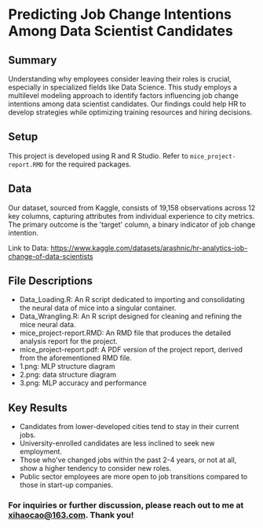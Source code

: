 # Predicting Job Change Intentions Among Data Scientist Candidates

## Summary
Understanding why employees consider leaving their roles is crucial, especially in specialized fields like Data Science. 
This study employs a multilevel modeling approach to identify factors influencing job change intentions among data scientist candidates. 
Our findings could help HR to develop strategies while optimizing training resources and hiring decisions.


## Setup
This project is developed using R and R Studio. Refer to `mice_project-report.RMD` for the required packages.


## Data
Our dataset, sourced from Kaggle, consists of 19,158 observations across 12 key columns, capturing attributes from individual 
experience to city metrics. The primary outcome is the 'target' column, a binary indicator of job change intention.

Link to Data: https://www.kaggle.com/datasets/arashnic/hr-analytics-job-change-of-data-scientists


## File Descriptions
- Data_Loading.R: An R script dedicated to importing and consolidating the neural data of mice into a singular container.
- Data_Wrangling.R: An R script designed for cleaning and refining the mice neural data.
- mice_project-report.RMD: An RMD file that produces the detailed analysis report for the project.
- mice_project-report.pdf: A PDF version of the project report, derived from the aforementioned RMD file.
- 1.png: MLP structure diagram
- 2.png: data structure diagram
- 3.png: MLP accuracy and performance


## Key Results
* Candidates from lower-developed cities tend to stay in their current jobs.
* University-enrolled candidates are less inclined to seek new employment.
* Those who've changed jobs within the past 2-4 years, or not at all, show a higher tendency to consider new roles.
* Public sector employees are more open to job transitions compared to those in start-up companies.


### For inquiries or further discussion, please reach out to me at [xihaocao@163.com](mailto:xihaocao@163.com). Thank you!
